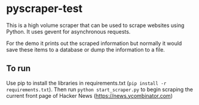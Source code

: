 # pyscraper-test

This is a high volume scraper that can be used to scrape websites using Python. It uses gevent for asynchronous requests. 

For the demo it prints out the scraped information but normally it would save these items to a database or dump the information to a file.

## To run
Use pip to install the libraries in requirements.txt (`pip install -r requirements.txt`).
Then run `python start_scraper.py` to begin scraping the current front page of Hacker News (https://news.ycombinator.com)